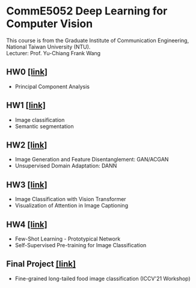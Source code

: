 # CommE5052 Deep Learning for Computer Vision
This course is from the Graduate Institute of Communication Engineering, National Taiwan University (NTU).  
Lecturer: Prof. Yu-Chiang Frank Wang

## HW0 [[link]](https://github.com/r09921135/dlcv/tree/master/hw0)
* Principal Component Analysis
## HW1 [[link]](https://github.com/r09921135/dlcv/tree/master/hw1/hw1-r09921135)
* Image classification
* Semantic segmentation
## HW2 [[link]](https://github.com/r09921135/dlcv/tree/master/hw2/hw2-r09921135)
* Image Generation and Feature Disentanglement: GAN/ACGAN
* Unsupervised Domain Adaptation: DANN
## HW3 [[link]](https://github.com/r09921135/dlcv/tree/master/hw3/hw3-r09921135)
* Image Classification with Vision Transformer
* Visualization of Attention in Image Captioning
## HW4 [[link]](https://github.com/r09921135/dlcv/tree/master/hw4/hw4-r09921135)
* Few-Shot Learning - Prototypical Network
* Self-Supervised Pre-training for Image Classification
## Final Project [[link]](https://github.com/r09921135/dlcv/tree/master/final/sskd)
* Fine-grained long-tailed food image classification (ICCV'21 Workshop)

